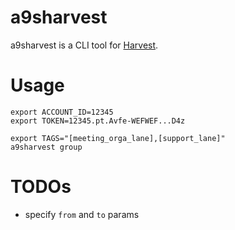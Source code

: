 # a9sharvest

a9sharvest is a CLI tool for [Harvest](https://www.getharvest.com/).

# Usage

```shell
export ACCOUNT_ID=12345
export TOKEN=12345.pt.Avfe-WEFWEF...D4z

export TAGS="[meeting_orga_lane],[support_lane]"
a9sharvest group
```

# TODOs
- specify `from` and `to` params
